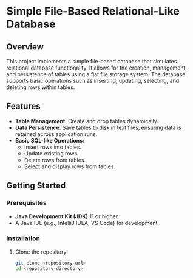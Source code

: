 # Simple File-Based Relational-Like Database

## Overview
This project implements a simple file-based database that simulates relational database functionality. It allows for the creation, management, and persistence of tables using a flat file storage system. The database supports basic operations such as inserting, updating, selecting, and deleting rows within tables.

## Features
- **Table Management**: Create and drop tables dynamically.
- **Data Persistence**: Save tables to disk in text files, ensuring data is retained across application runs.
- **Basic SQL-like Operations**: 
  - Insert rows into tables.
  - Update existing rows.
  - Delete rows from tables.
  - Select and display rows from tables.
  

## Getting Started
### Prerequisites
- **Java Development Kit (JDK)** 11 or higher.
- A Java IDE (e.g., IntelliJ IDEA, VS Code) for development.

### Installation
1. Clone the repository:
   ```bash
   git clone <repository-url>
   cd <repository-directory>
